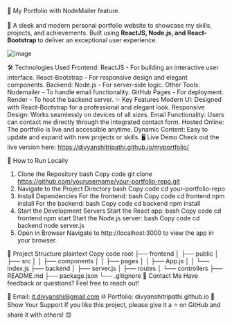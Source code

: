 

🌟 My Portfolio with NodeMailer feature.
<br></br>
🚀 A sleek and modern personal portfolio website to showcase my skills, projects, and achievements. 
    Built using <strong>ReactJS, Node.js, and React-Bootstrap </strong> to deliver an exceptional user experience.
    
![image](https://github.com/user-attachments/assets/5975bf90-3891-435f-af38-18111a0465e7)

🛠️ Technologies Used
Frontend:
ReactJS - For building an interactive user interface.
React-Bootstrap - For responsive design and elegant components.
Backend:
Node.js - For server-side logic.
Other Tools:
Nodemailer - To handle email functionality.
GitHub Pages - For deployment.
Render - To host the backend server.
✨ Key Features
Modern UI: Designed with React-Bootstrap for a professional and elegant look.
Responsive Design: Works seamlessly on devices of all sizes.
Email Functionality: Users can contact me directly through the integrated contact form.
Hosted Online: The portfolio is live and accessible anytime.
Dynamic Content: Easy to update and expand with new projects or skills.
🖥️ Live Demo
Check out the live version here: https://divyanshitripathi.github.io/myportfolio/

🚀 How to Run Locally
1. Clone the Repository
bash
Copy code
git clone https://github.com/yourusername/your-portfolio-repo.git
2. Navigate to the Project Directory
bash
Copy code
cd your-portfolio-repo
3. Install Dependencies
For the frontend:
bash
Copy code
cd frontend
npm install
For the backend:
bash
Copy code
cd backend
npm install
4. Start the Development Servers
Start the React app:
bash
Copy code
cd frontend
npm start
Start the Node.js server:
bash
Copy code
cd backend
node server.js
5. Open in Browser
Navigate to http://localhost:3000 to view the app in your browser.

📁 Project Structure
plaintext
Copy code
root
├── frontend
│   ├── public
│   ├── src
│   │   ├── components
│   │   ├── pages
│   │   ├── App.js
│   │   └── index.js
├── backend
│   ├── server.js
│   ├── routes
│   └── controllers
├── README.md
├── package.json
└── .gitignore
📝 Contact Me
Have feedback or questions? Feel free to reach out!

📧 Email: it.divyanshi@gmail.com
🌐 Portfolio: divyanshitripathi.github.io
🌟 Show Your Support
If you like this project, please give it a ⭐ on GitHub and share it with others! 😊

